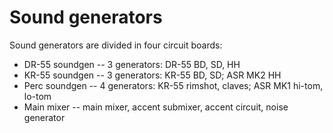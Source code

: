 # Sound generators

Sound generators are divided in four circuit boards:

- DR-55 soundgen
-- 3 generators: DR-55 BD, SD, HH
- KR-55 soundgen
-- 3 generators: KR-55 BD, SD; ASR MK2 HH
- Perc soundgen
-- 4 generators: KR-55 rimshot, claves; ASR MK1 hi-tom, lo-tom
- Main mixer
-- main mixer, accent submixer, accent circuit, noise generator


